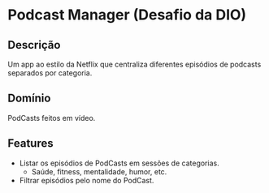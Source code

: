 # Podcast Manager (Desafio da DIO)

## Descrição

Um app ao estilo da Netflix que centraliza diferentes episódios de podcasts separados por categoria.

## Domínio

PodCasts feitos em vídeo.

## Features

- Listar os episódios de PodCasts em sessões de categorias.
  - Saúde, fitness, mentalidade, humor, etc.
- Filtrar episódios pelo nome do PodCast.
